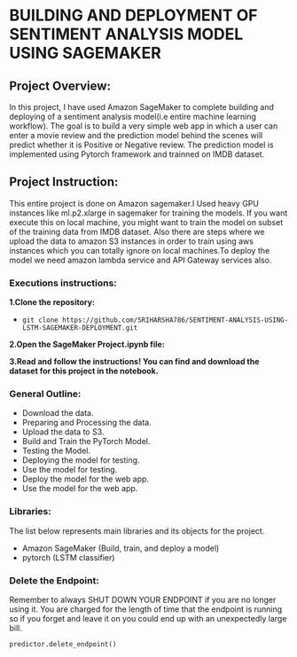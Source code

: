 # BUILDING AND DEPLOYMENT OF SENTIMENT ANALYSIS MODEL USING SAGEMAKER




## Project Overview:

In this project, I have used Amazon SageMaker to complete building and deploying of a sentiment analysis model(i.e entire machine learning workflow). The goal is to build a very simple web app in which a user can enter a movie review and the prediction model behind the scenes will predict whether it is Positive or Negative review. The prediction model is implemented using Pytorch framework and trainned on IMDB dataset.

## Project Instruction:

This entire project is done on Amazon sagemaker.I Used heavy GPU instances like ml.p2.xlarge in sagemaker for training the models. If you want execute this on local machine, you might want to train the model on subset of the training data from IMDB dataset. Also there are steps where we upload the data to amazon S3 instances in order to train using aws instances which you can totally ignore on local machines.To deploy the model we need amazon lambda service and API Gateway services also.

### Executions instructions:


**1.Clone the repository:**

* `git clone https://github.com/SRIHARSHA786/SENTIMENT-ANALYSIS-USING-LSTM-SAGEMAKER-DEPLOYMENT.git`

**2.Open the SageMaker Project.ipynb file:**

**3.Read and follow the instructions! You can find and download the dataset for this project in the notebook.**

### General Outline:

* Download the data.
* Preparing and Processing the data.
* Upload the data to S3.
* Build and Train the PyTorch Model.
* Testing the Model.
* Deploying the model for testing.
* Use the model for testing.
* Deploy the model for the web app.
* Use the model for the web app.


### Libraries:

The list below represents main libraries and its objects for the project.
* Amazon SageMaker (Build, train, and deploy a model)
* pytorch (LSTM classifier)

### Delete the Endpoint:

Remember to always SHUT DOWN YOUR ENDPOINT if you are no longer using it. You are charged for the length of time that the endpoint is running so if you forget and leave it on you could end up with an unexpectedly large bill.

`predictor.delete_endpoint()`